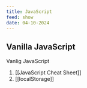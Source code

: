 ```yaml
---
title: JavaScript
feed: show
date: 04-10-2024
---
```

## Vanilla JavaScript
Vanlig JavaScript

1. [[JavaScript Cheat Sheet]]
2. [[localStorage]]